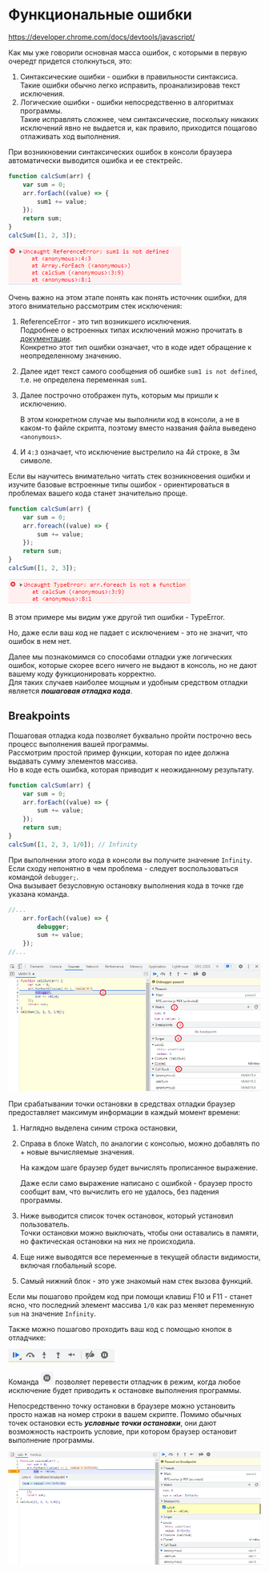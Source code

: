 # Функциональные ошибки
https://developer.chrome.com/docs/devtools/javascript/

Как мы уже говорили основная масса ошибок, с которыми в первую очередт придется столкнуться, это:
1. Синтаксические ошибки - ошибки в правильности синтаксиса.    
   Такие ошибки обычно легко исправить, проанализировав текст исключения.
2. Логические ошибки - ошибки непосредственно в алгоритмах программы.    
   Такие исправлять сложнее, чем синтаксические, поскольку никаких исключений явно не выдается и, как правило, приходится пощагово отлаживать ход выполнения.
   
При возникновении синтаксических ошибок в консоли браузера автоматически выводится ошибка и ее стектрейс.
```javascript
function calcSum(arr) {
    var sum = 0;
    arr.forEach((value) => {
		sum1 += value;
	});
    return sum;
}
calcSum([1, 2, 3]);
```
![src/Untitled.png](resources/exception_not_defined.png)

Очень важно на этом этапе понять как понять источник ошибки, для этого внимательно рассмотрим стек исключения:
1. ReferenceError - это тип возникшего исключения.     
Подробнее о встроенных типах исключений можно прочитать в [документации](https://developer.mozilla.org/en-US/docs/Web/JavaScript/Reference/Global_Objects/Error).   
Конкретно этот тип ошибки означает, что в коде идет обращение к неопределенному значению.
2. Далее идет текст самого сообщения об ошибке ```sum1 is not defined```, т.е. не определена переменная ```sum1```.
3. Далее построчно отображен путь, которым мы пришли к исключению.

   В этом конкретном случае мы выполнили код в консоли, а не в каком-то файле скрипта, поэтому вместо названия файла выведено ```<anonymous>```.
4. И ```4:3``` означает, что исключение выстрелило на 4й строке, в 3м символе.

Если вы научитесь внимательно читать стек возникновения ошибки и изучите базовые встроенные типы ошибок - ориентироваться в проблемах вашего кода станет значительно проще.

```javascript
function calcSum(arr) {
    var sum = 0;
    arr.foreach((value) => {
		sum += value;
	});
    return sum;
}
calcSum([1, 2, 3]);
```
![src/Untitled.png](resources/exception_not_a_function.png)

В этом примере мы видим уже другой тип ошибки - TypeError.

Но, даже если ваш код не падает с исключением - это не значит, что ошибок в нем нет.

Далее мы познакомимся со способами отладки уже логических ошибок, которые скорее всего ничего не выдают в консоль, но не дают вашему коду функционировать корректно.    
Для таких случаев наиболее мощным и удобным средством отладки является ***пошаговая отладка кода***.

## Breakpoints
Пошаговая отладка кода позволяет буквально пройти построчно весь процесс выполнения вашей программы.  
Рассмотрим простой пример функции, которая по идее должна выдавать сумму элементов массива.  
Но в коде есть ошибка, которая приводит к неожиданному результату.
```javascript
function calcSum(arr) {
    var sum = 0;
    arr.forEach((value) => {
        sum += value;
    });
    return sum;
}
calcSum([1, 2, 3, 1/0]); // Infinity
```

При выполнении этого кода в консоли вы получите значение ```Infinity```.
Если сходу непонятно в чем проблема - следует воспользоваться командой ```debugger;```.   
Она вызывает безусловную остановку выполнения кода в точке где указана команда. 

```javascript
//...
    arr.forEach((value) => {
        debugger;
        sum += value;
    });
//...
```

![src/Untitled.png](resources/debugger_stop.png)

При срабатывании точки остановки в средствах отладки браузер предоставляет максимум информации в каждый момент времени:
1. Наглядно выделена синим строка остановки,
2. Справа в блоке Watch, по аналогии с консолью, можно добавлять по + новые вычисляемые значения.

   На каждом шаге браузер будет вычислять прописанное выражение.

   Даже если само выражение написано с ошибкой - браузер просто сообщит вам, что вычислить его не удалось, без падения программы.
3. Ниже выводится список точек остановок, который установил пользователь.   
   Точки остановки можно выключать, чтобы они оставались в памяти, но фактическая остановки на них не происходила.
4. Еще ниже выводятся все переменные в текущей области видимости, включая глобальный scope.
5. Самый нижний блок - это уже знакомый нам стек вызова функций.

Если мы пошагово пройдем код при помощи клавиш F10 и F11 - станет ясно, что последний элемент массива ```1/0``` как раз меняет переменную ```sum``` на значение ```Infinity```.

Также можно пошагово проходить ваш код с помощью кнопок в отладчике:

![src/Untitled.png](resources/debugging_steps_buttons.png)

Команда ![src/Untitled.png](resources/break_on_exceptions.png) позволяет перевести отладчик в режим, когда любое исключение будет приводить к остановке выполнения программы.

Непосредственно точку остановки в браузере можно установить просто нажав на номер строки в вашем скрипте.
Помимо обычных точек остановки есть ***условные точки остановки***, они дают возможность настроить условие, при котором браузер остановит выполнение программы.

![src/Untitled.png](resources/breakpoint_conditional.png)

